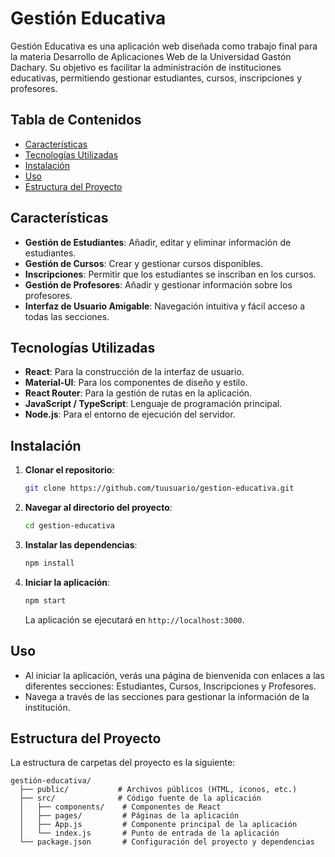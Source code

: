 # Gestión Educativa

Gestión Educativa es una aplicación web diseñada como trabajo final para la materia Desarrollo de Aplicaciones Web de la Universidad Gastón Dachary. Su objetivo es facilitar la administración de instituciones educativas, permitiendo gestionar estudiantes, cursos, inscripciones y profesores.
## Tabla de Contenidos

- [Características](#características)
- [Tecnologías Utilizadas](#tecnologías-utilizadas)
- [Instalación](#instalación)
- [Uso](#uso)
- [Estructura del Proyecto](#estructura-del-proyecto)

## Características

- **Gestión de Estudiantes**: Añadir, editar y eliminar información de estudiantes.
- **Gestión de Cursos**: Crear y gestionar cursos disponibles.
- **Inscripciones**: Permitir que los estudiantes se inscriban en los cursos.
- **Gestión de Profesores**: Añadir y gestionar información sobre los profesores.
- **Interfaz de Usuario Amigable**: Navegación intuitiva y fácil acceso a todas las secciones.

## Tecnologías Utilizadas

- **React**: Para la construcción de la interfaz de usuario.
- **Material-UI**: Para los componentes de diseño y estilo.
- **React Router**: Para la gestión de rutas en la aplicación.
- **JavaScript / TypeScript**: Lenguaje de programación principal.
- **Node.js**: Para el entorno de ejecución del servidor.

## Instalación

1. **Clonar el repositorio**:

   ```bash
   git clone https://github.com/tuusuario/gestion-educativa.git
   ```

2. **Navegar al directorio del proyecto**:

   ```bash
   cd gestion-educativa
   ```

3. **Instalar las dependencias**:

   ```bash
   npm install
   ```

4. **Iniciar la aplicación**:

   ```bash
   npm start
   ```

   La aplicación se ejecutará en `http://localhost:3000`.

## Uso

- Al iniciar la aplicación, verás una página de bienvenida con enlaces a las diferentes secciones: Estudiantes, Cursos, Inscripciones y Profesores.
- Navega a través de las secciones para gestionar la información de la institución.

## Estructura del Proyecto

La estructura de carpetas del proyecto es la siguiente:

```
gestión-educativa/
  ├── public/           # Archivos públicos (HTML, iconos, etc.)
  ├── src/              # Código fuente de la aplicación
  │   ├── components/    # Componentes de React
  │   ├── pages/         # Páginas de la aplicación
  │   ├── App.js         # Componente principal de la aplicación
  │   └── index.js       # Punto de entrada de la aplicación
  └── package.json       # Configuración del proyecto y dependencias
